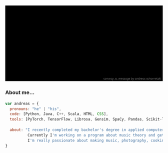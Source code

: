 ![conway a message](intro.gif)

### About me...

```javascript
var andreas = {
  pronouns: "he" | "his",
  code: [Python, Java, C++, Scala, HTML, CSS],
  tools: [PyTorch, TensorFlow, Librosa, Gensim, SpaCy, Pandas, Scikit-learn, Spark NLP],

  about: "I recently completed my bachelor's degree in applied computer science at HTW-Berlin.\n
          Currently I'm working on a program about music theory and get myself familiar with AI-driven art.\n
          I'm really passionate about making music, photography, cooking and have a professional medical background."
}
```
<!--gif src: https://giphy.com/catturaproduction-->
<!--<p><img src="https://media0.giphy.com/media/67SVlMfSytb5VfvD90/giphy.gif?cid=790b76114f88c47a934405f726b4c22e244398cee21575af&rid=giphy.gif" width="60"></p>-->
